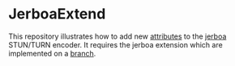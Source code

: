 # JerboaExtend

This repository illustrates how to add new [attributes] to the [jerboa]
STUN/TURN encoder. It requires the jerboa extension which are implemented on a
[branch].

[attributes]: https://tools.ietf.org/html/rfc5389#section-15
[jerboa]: https://github.com/esl/jerboa/
[branch]: https://github.com/esl/jerboa/tree/attributes-extensibility
